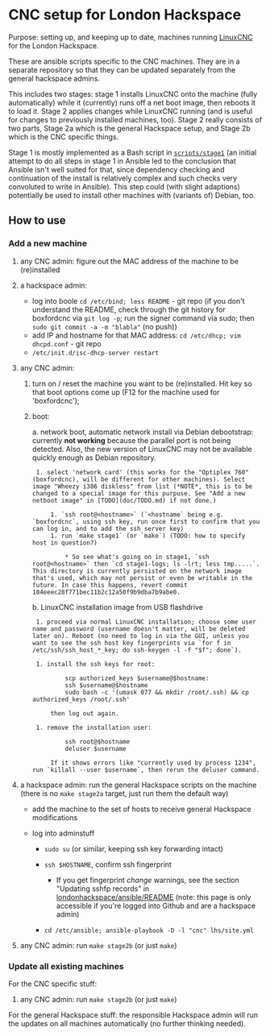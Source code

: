 # CNC setup for London Hackspace

Purpose: setting up, and keeping up to date, machines running
[LinuxCNC](http://linuxcnc.org/) for the London Hackspace.

These are ansible scripts specific to the CNC machines. They are in a
separate repository so that they can be updated separately from the
general hackspace admins. 

This includes two stages: stage 1 installs LinuxCNC onto the machine
(fully automatically) while it (currently) runs off a net boot image,
then reboots it to load it. Stage 2 applies changes while LinuxCNC
running (and is useful for changes to previously installed machines,
too). Stage 2 really consists of two parts, Stage 2a which is the
general Hackspace setup, and Stage 2b which is the CNC specific
things.

Stage 1 is mostly implemented as a Bash script in
[`scripts/stage1`](scripts/stage1) (an initial attempt to do all steps
in stage 1 in Ansible led to the conclusion that Ansible isn't well
suited for that, since dependency checking and continuation of the
install is relatively complex and such checks very convoluted to write
in Ansible). This step could (with slight adaptions) potentially be
used to install other machines with (variants of) Debian, too.

## How to use

### Add a new machine

1. any CNC admin: figure out the MAC address of the machine to be (re)installed

1. a hackspace admin: 

    * log into boole `cd /etc/bind; less README` - git repo (if you don't understand the README, check through the git history for boxfordcnc via `git log -p`; run the signer command via sudo; then `sudo git commit -a -m "blabla"` (no push))
    * add IP and hostname for that MAC address: `cd /etc/dhcp; vim dhcpd.conf` - git repo
    * `/etc/init.d/isc-dhcp-server restart`

1. any CNC admin: 

    1. turn on / reset the machine you want to be (re)installed. Hit key so that boot options come up (F12 for the machine used for 'boxfordcnc');

    1. boot:
    
        a. network boot, automatic network install via Debian debootstrap: currently **not working** because the parallel port is not being detected. Also, the new version of LinuxCNC may not be available quickly enough as Debian repository.

            1. select 'network card' (this works for the "Optiplex 760" (boxfordcnc), will be different for other machines). Select image "Wheezy i386 diskless" from list (*NOTE*, this is to be changed to a special image for this purpuse. See "Add a new netboot image" in [TODO](doc/TODO.md) if not done.)

                1. `ssh root@<hostname>` (`<hostname` being e.g. `boxfordcnc`, using ssh key, run once first to confirm that you can log in, and to add the ssh server key)
                1. run `make stage1` (or `make`) (TODO: how to specify host in question?)

                    * So see what's going on in stage1, `ssh root@<hostname>` then `cd stage1-logs; ls -lrt; less tmp.....`. This directory is currently persisted on the network image that's used, which may not persist or even be writable in the future. In case this happens, revert commit 184eeec28f771bec11b2c12a50f9b9dba7b9abe0.

        b. LinuxCNC installation image from USB flashdrive 
        
            1. proceed via normal LinuxCNC installation; choose some user name and password (username doesn't matter, will be deleted later on). Reboot (no need to log in via the GUI, unless you want to see the ssh host key fingerprints via `for f in /etc/ssh/ssh_host_*_key; do ssh-keygen -l -f "$f"; done`).
            
            1. install the ssh keys for root:
           
                    scp authorized_keys $username@$hostname:
                    ssh $username@$hostname
                    sudo bash -c '(umask 077 && mkdir /root/.ssh) && cp authorized_keys /root/.ssh'
                    
                then log out again.
                
            1. remove the installation user:
            
                    ssh root@$hostname
                    deluser $username
                    
                If it shows errors like "currently used by process 1234", run `killall --user $username`, then rerun the deluser command.

1. a hackspace admin: run the general Hackspace scripts on the machine (there is no `make stage2a` target, just run them the default way)

    * add the machine to the set of hosts to receive general Hackspace modifications
    * log into adminstuff
    
        * `sudo su` (or similar, keeping ssh key forwarding intact)
        * `ssh $HOSTNAME`, confirm ssh fingerprint 
        
            * If you get fingerprint *change* warnings, see the section "Updating sshfp records" in 
              [londonhackspace/ansible/README](https://github.com/londonhackspace/ansible/) (note: this page is only accessible if you're logged into Github and are a hackspace admin)
            
        * `cd /etc/ansible; ansible-playbook -D -l "cnc" lhs/site.yml`

1. any CNC admin: run `make stage2b` (or just `make`)


### Update all existing machines

For the CNC specific stuff:

1. any CNC admin: run `make stage2b` (or just `make`)

For the general Hackspace stuff: the responsible Hackspace admin will
run the updates on all machines automatically (no further thinking
needed).

